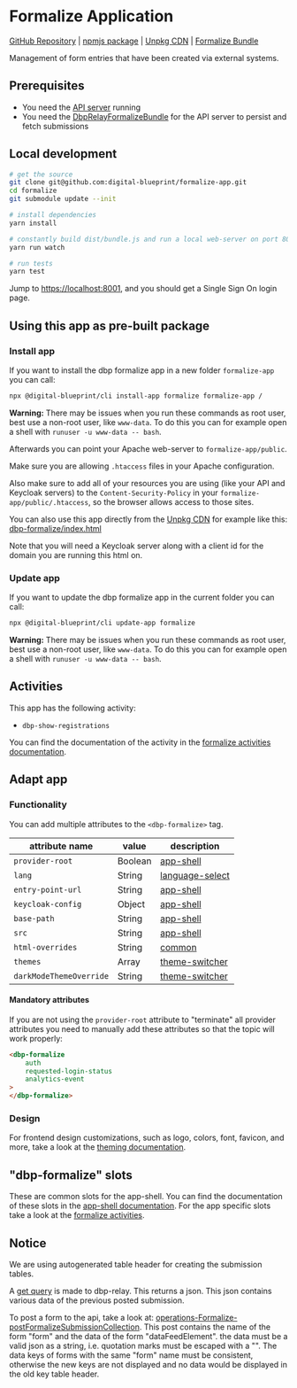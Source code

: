 # Formalize Application

[GitHub Repository](https://github.com/digital-blueprint/formalize-app) |
[npmjs package](https://www.npmjs.com/package/@dbp-topics/formalize) |
[Unpkg CDN](https://unpkg.com/browse/@dbp-topics/formalize/) |
[Formalize Bundle](https://gitlab.tugraz.at/dbp/formalize/dbp-relay-formalize-bundle)

Management of form entries that have been created via external systems.

## Prerequisites

- You need the [API server](https://gitlab.tugraz.at/dbp/relay/dbp-relay-server-template) running
- You need the [DbpRelayFormalizeBundle](https://gitlab.tugraz.at/dbp/formalize/dbp-relay-formalize-bundle) for the API server to persist and fetch submissions

## Local development

```bash
# get the source
git clone git@github.com:digital-blueprint/formalize-app.git
cd formalize
git submodule update --init

# install dependencies
yarn install

# constantly build dist/bundle.js and run a local web-server on port 8001 
yarn run watch

# run tests
yarn test
```

Jump to <https://localhost:8001>, and you should get a Single Sign On login page.

## Using this app as pre-built package

### Install app

If you want to install the dbp formalize app in a new folder `formalize-app` you can call:

```bash
npx @digital-blueprint/cli install-app formalize formalize-app /
```

**Warning:** There may be issues when you run these commands as root user, best use a non-root user, like `www-data`.
To do this you can for example open a shell with `runuser -u www-data -- bash`.

Afterwards you can point your Apache web-server to `formalize-app/public`.

Make sure you are allowing `.htaccess` files in your Apache configuration.

Also make sure to add all of your resources you are using (like your API and Keycloak servers) to the
`Content-Security-Policy` in your `formalize-app/public/.htaccess`, so the browser allows access to those sites.

You can also use this app directly from the [Unpkg CDN](https://unpkg.com/browse/@dbp-topics/formalize/)
for example like this: [dbp-formalize/index.html](https://github.com/digital-blueprint/formalize-app/tree/main/examples/dbp-formalize/index.html)

Note that you will need a Keycloak server along with a client id for the domain you are running this html on.

### Update app

If you want to update the dbp formalize app in the current folder you can call:

```bash
npx @digital-blueprint/cli update-app formalize
```

**Warning:** There may be issues when you run these commands as root user, best use a non-root user, like `www-data`.
To do this you can for example open a shell with `runuser -u www-data -- bash`.

## Activities

This app has the following activity:

- `dbp-show-registrations`

You can find the documentation of the activity in the [formalize activities documentation](https://github.com/digital-blueprint/formalize-app/tree/main/src).

## Adapt app

### Functionality

You can add multiple attributes to the `<dbp-formalize>` tag.

| attribute name | value | description |
|----------------|-------| ------------|
| `provider-root` | Boolean | [app-shell](https://gitlab.tugraz.at/dbp/web-components/toolkit/-/tree/master/packages/app-shell) |
| `lang`         | String | [language-select](https://gitlab.tugraz.at/dbp/web-components/toolkit/-/tree/master/packages/language-select) | 
| `entry-point-url` | String | [app-shell](https://gitlab.tugraz.at/dbp/web-components/toolkit/-/tree/master/packages/app-shell) |
| `keycloak-config` | Object | [app-shell](https://gitlab.tugraz.at/dbp/web-components/toolkit/-/tree/master/packages/app-shell) |
| `base-path` | String | [app-shell](https://gitlab.tugraz.at/dbp/web-components/toolkit/-/tree/master/packages/app-shell) |
| `src` | String | [app-shell](https://gitlab.tugraz.at/dbp/web-components/toolkit/-/tree/master/packages/app-shell) |
| `html-overrides` | String | [common](https://gitlab.tugraz.at/dbp/web-components/toolkit/-/tree/master/packages/common) |
| `themes` | Array | [theme-switcher](https://gitlab.tugraz.at/dbp/web-components/toolkit/-/tree/master/packages/theme-switcher) |
| `darkModeThemeOverride` | String | [theme-switcher](https://gitlab.tugraz.at/dbp/web-components/toolkit/-/tree/master/packages/theme-switcher) |

#### Mandatory attributes

If you are not using the `provider-root` attribute to "terminate" all provider attributes
you need to manually add these attributes so that the topic will work properly:

```html
<dbp-formalize
    auth
    requested-login-status
    analytics-event
>
</dbp-formalize>
```

### Design

For frontend design customizations, such as logo, colors, font, favicon, and more, take a look at the [theming documentation](https://dbp-demo.tugraz.at/dev-guide/frontend/theming/).

## "dbp-formalize" slots

These are common slots for the app-shell. You can find the documentation of these slots in the [app-shell documentation](https://gitlab.tugraz.at/dbp/web-components/toolkit/-/tree/master/packages/app-shell).
For the app specific slots take a look at the [formalize activities](https://github.com/digital-blueprint/formalize-app/tree/main/src).

## Notice

We are using autogenerated table header for creating the submission tables. 

A [get query](https://api-demo.tugraz.at/#operations-Formalize-getFormalizeSubmissionItem) is made to dbp-relay.
This returns a json. This json contains various data of the previous posted submission.

To post a form to the api, take a look at: [operations-Formalize-postFormalizeSubmissionCollection](https://api-demo.tugraz.at/#operations-Formalize-postFormalizeSubmissionCollection).
This post contains the name of the form "form" and the data of the form "dataFeedElement". the data must be a valid json as a string, i.e. quotation marks must be escaped with a "\".
The data keys of forms with the same "form" name must be consistent, otherwise the new keys are not displayed and no data would be displayed in the old key table header.